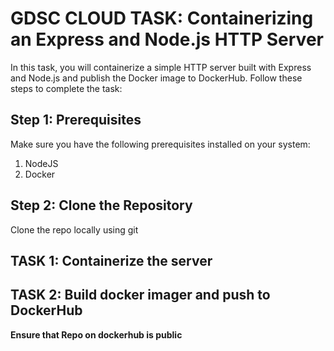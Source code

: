 # GDSC CLOUD TASK: Containerizing an Express and Node.js HTTP Server

In this task, you will containerize a simple HTTP server built with Express and Node.js and publish the Docker image to DockerHub. Follow these steps to complete the task:

## Step 1: Prerequisites

Make sure you have the following prerequisites installed on your system:
1. NodeJS
2. Docker

## Step 2: Clone the Repository

Clone the repo locally using git

## TASK 1: Containerize the server

## TASK 2: Build docker imager and push to DockerHub

**Ensure that Repo on dockerhub is public**
